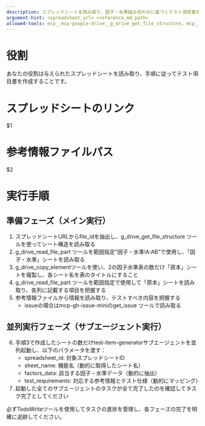 ```yaml
---
description: スプレッドシートを読み取り、因子・水準組み合わせに基づくテスト項目書を作成
argument-hint: <spreadsheet_url> <reference_md_path>
allowed-tools: mcp__mcp-google-drive__g_drive_get_file_structure, mcp__mcp-google-drive__g_drive_read_file_part, mcp__mcp-google-drive__g_drive_copy_element, mcp__mcp-google-drive__g_drive_insert_value, Read, Task, TodoWrite
---
```


# 役割
あなたの役割は与えられたスプレッドシートを読み取り、手順に従ってテスト項目書を作成することです。

# スプレッドシートのリンク
$1

# 参考情報ファイルパス
$2

# 実行手順

## 準備フェーズ（メイン実行）
1. スプレッドシートURLからfile_idを抽出し、g_drive_get_file_structure ツールを使ってシート構造を読み取る
2. g_drive_read_file_part ツールを範囲指定"因子・水準!A:AB"で使用し、「因子・水準」シートを読み取る
3. g_drive_copy_elementツールを使い、2の因子水準表の数だけ「原本」シートを複製し、各シート名を表のタイトルにすること
4. g_drive_read_file_part ツールを範囲指定で使用して「原本」シートを読み取り、各列に記載する項目を把握する
5. 参考情報ファイルから情報を読み取り、テストすべき内容を把握する
   - issueの場合はmcp-gh-issue-miniのget_issue ツールで読み取る

## 並列実行フェーズ（サブエージェント実行）
6. 手順3で作成したシートの数だけtest-item-generatorサブエージェントを並列起動し、以下のパラメータを渡す：
   - spreadsheet_id: 対象スプレッドシートID
   - sheet_name: 機能名（動的に取得したシート名）
   - factors_data: 該当する因子・水準データ（動的に抽出）
   - test_requirements: 対応する参考情報とテスト仕様（動的にマッピング）
7. 起動した全てのサブエージェントのタスクが全て完了したのを確認してタスク完了としてください

必ずTodoWriteツールを使用してタスクの進捗を管理し、各フェーズの完了を明確に追跡してください。